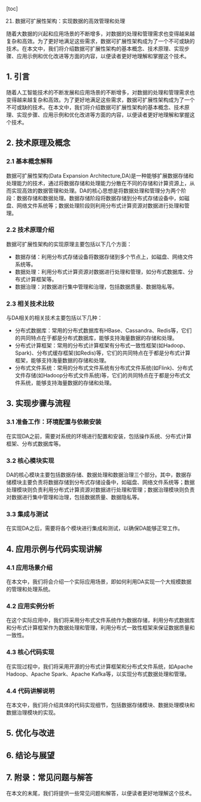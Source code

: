 
[toc]                    
                
                
21. 数据可扩展性架构：实现数据的高效管理和处理

随着大数据的兴起和应用场景的不断增多，对数据的处理和管理需求也变得越来越复杂和高效。为了更好地满足这些需求，数据可扩展性架构成为了一个不可或缺的技术。在本文中，我们将介绍数据可扩展性架构的基本概念、技术原理、实现步骤、应用示例和优化改进等方面的内容，以便读者更好地理解和掌握这个技术。

## 1. 引言

随着人工智能技术的不断发展和应用场景的不断增多，对数据的处理和管理需求也变得越来越复杂和高效。为了更好地满足这些需求，数据可扩展性架构成为了一个不可或缺的技术。在本文中，我们将介绍数据可扩展性架构的基本概念、技术原理、实现步骤、应用示例和优化改进等方面的内容，以便读者更好地理解和掌握这个技术。

## 2. 技术原理及概念

### 2.1 基本概念解释

数据可扩展性架构(Data Expansion Architecture,DA)是一种能够扩展数据存储和处理能力的技术，通过将数据存储和处理能力分散在不同的存储和计算资源上，从而实现高效的数据管理和处理。DA的核心思想是将数据处理和管理分为两个阶段：数据存储和数据处理。数据存储阶段将数据存储到分布式存储设备中，如磁盘、网络文件系统等；数据处理阶段则利用分布式计算资源对数据进行处理和管理。

### 2.2 技术原理介绍

数据可扩展性架构的实现原理主要包括以下几个方面：

- 数据存储：利用分布式存储设备将数据存储到多个节点上，如磁盘、网络文件系统等。
- 数据处理：利用分布式计算资源对数据进行处理和管理，如分布式数据库、分布式计算框架等。
- 数据治理：对数据进行集中管理和治理，包括数据质量、数据隐私等。

### 2.3 相关技术比较

与DA相关的相关技术主要包括以下几种：

- 分布式数据库：常用的分布式数据库有HBase、Cassandra、Redis等，它们的共同特点在于都是分布式数据库，能够支持海量数据的存储和处理。
- 分布式计算框架：常用的分布式计算框架有分布式一致性框架(如Hadoop、Spark)、分布式缓存框架(如Redis)等，它们的共同特点在于都是分布式计算框架，能够支持海量数据的存储和处理。
- 分布式文件系统：常用的分布式文件系统有分布式文件系统(如Flink)、分布式文件存储(如Hadoop分布式文件系统)等，它们的共同特点在于都是分布式文件系统，能够支持海量数据的存储和处理。

## 3. 实现步骤与流程

### 3.1 准备工作：环境配置与依赖安装

在实现DA之前，需要对系统的环境进行配置和安装，包括操作系统、分布式计算框架、分布式数据库等。

### 3.2 核心模块实现

DA的核心模块主要包括数据存储、数据处理和数据治理三个部分。其中，数据存储模块主要负责将数据存储到分布式存储设备中，如磁盘、网络文件系统等；数据处理模块则负责利用分布式计算资源对数据进行处理和管理；数据治理模块则负责对数据进行集中管理和治理，包括数据质量、数据隐私等。

### 3.3 集成与测试

在实现DA之后，需要将各个模块进行集成和测试，以确保DA能够正常工作。

## 4. 应用示例与代码实现讲解

### 4.1 应用场景介绍

在本文中，我们将会介绍一个实际应用场景，即如何利用DA实现一个大规模数据的管理和处理系统。

### 4.2 应用实例分析

在这个实际应用中，我们将采用分布式文件系统作为数据存储，利用分布式数据库和分布式计算框架作为数据处理和管理，利用分布式一致性框架来保证数据质量和一致性。

### 4.3 核心代码实现

在实现过程中，我们将采用开源的分布式计算框架和分布式文件系统，如Apache Hadoop、Apache Spark、Apache Kafka等，以实现分布式数据处理和管理。

### 4.4 代码讲解说明

在本文中，我们将介绍具体的代码实现细节，包括数据存储模块、数据处理模块和数据治理模块的实现。

## 5. 优化与改进

## 6. 结论与展望

## 7. 附录：常见问题与解答

在本文的末尾，我们将提供一些常见问题和解答，以便读者更好地理解这个技术。

